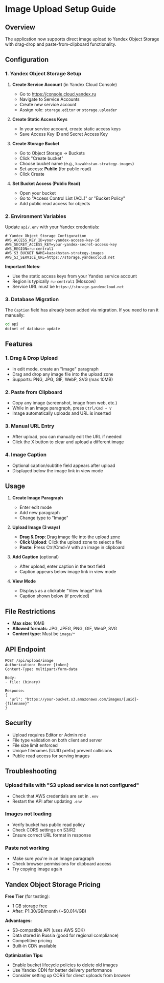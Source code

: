 # Image Upload Setup Guide

## Overview

The application now supports direct image upload to Yandex Object Storage with drag-drop and paste-from-clipboard functionality.

## Configuration

### 1. Yandex Object Storage Setup

1. **Create Service Account** (in Yandex Cloud Console)
   - Go to https://console.cloud.yandex.ru
   - Navigate to Service Accounts
   - Create new service account
   - Assign role: `storage.editor` or `storage.uploader`

2. **Create Static Access Keys**
   - In your service account, create static access keys
   - Save Access Key ID and Secret Access Key

3. **Create Storage Bucket**
   - Go to Object Storage → Buckets
   - Click "Create bucket"
   - Choose bucket name (e.g., `kazakhstan-strategy-images`)
   - Set access: **Public** (for public read)
   - Click Create

4. **Set Bucket Access (Public Read)**
   - Open your bucket
   - Go to "Access Control List (ACL)" or "Bucket Policy"
   - Add public read access for objects

### 2. Environment Variables

Update `api/.env` with your Yandex credentials:

```env
# Yandex Object Storage Configuration
AWS_ACCESS_KEY_ID=your-yandex-access-key-id
AWS_SECRET_ACCESS_KEY=your-yandex-secret-access-key
AWS_REGION=ru-central1
AWS_S3_BUCKET_NAME=kazakhstan-strategy-images
AWS_S3_SERVICE_URL=https://storage.yandexcloud.net
```

**Important Notes:**
- Use the static access keys from your Yandex service account
- Region is typically `ru-central1` (Moscow)
- Service URL must be `https://storage.yandexcloud.net`

### 3. Database Migration

The `Caption` field has already been added via migration. If you need to run it manually:

```bash
cd api
dotnet ef database update
```

## Features

### 1. Drag & Drop Upload
- In edit mode, create an "Image" paragraph
- Drag and drop any image file into the upload zone
- Supports: PNG, JPG, GIF, WebP, SVG (max 10MB)

### 2. Paste from Clipboard
- Copy any image (screenshot, image from web, etc.)
- While in an Image paragraph, press `Ctrl/Cmd + V`
- Image automatically uploads and URL is inserted

### 3. Manual URL Entry
- After upload, you can manually edit the URL if needed
- Click the X button to clear and upload a different image

### 4. Image Caption
- Optional caption/subtitle field appears after upload
- Displayed below the image link in view mode

## Usage

1. **Create Image Paragraph**
   - Enter edit mode
   - Add new paragraph
   - Change type to "Image"

2. **Upload Image (3 ways)**
   - **Drag & Drop**: Drag image file into the upload zone
   - **Click Upload**: Click the upload zone to select a file
   - **Paste**: Press Ctrl/Cmd+V with an image in clipboard

3. **Add Caption** (optional)
   - After upload, enter caption in the text field
   - Caption appears below image link in view mode

4. **View Mode**
   - Displays as a clickable "View Image" link
   - Caption shown below (if provided)

## File Restrictions

- **Max size**: 10MB
- **Allowed formats**: JPG, JPEG, PNG, GIF, WebP, SVG
- **Content type**: Must be `image/*`

## API Endpoint

```
POST /api/upload/image
Authorization: Bearer {token}
Content-Type: multipart/form-data

Body:
- file: (binary)

Response:
{
  "url": "https://your-bucket.s3.amazonaws.com/images/{uuid}-{filename}"
}
```

## Security

- Upload requires Editor or Admin role
- File type validation on both client and server
- File size limit enforced
- Unique filenames (UUID prefix) prevent collisions
- Public read access for serving images

## Troubleshooting

### Upload fails with "S3 upload service is not configured"
- Check that AWS credentials are set in `.env`
- Restart the API after updating `.env`

### Images not loading
- Verify bucket has public read policy
- Check CORS settings on S3/R2
- Ensure correct URL format in response

### Paste not working
- Make sure you're in an Image paragraph
- Check browser permissions for clipboard access
- Try copying image again

## Yandex Object Storage Pricing

**Free Tier** (for testing):
- 1 GB storage free
- After: ₽1.30/GB/month (~$0.014/GB)

**Advantages:**
- S3-compatible API (uses AWS SDK)
- Data stored in Russia (good for regional compliance)
- Competitive pricing
- Built-in CDN available

**Optimization Tips:**
- Enable bucket lifecycle policies to delete old images
- Use Yandex CDN for better delivery performance
- Consider setting up CORS for direct uploads from browser
